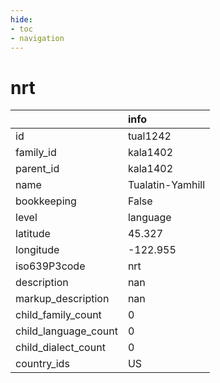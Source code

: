 ```yaml
---
hide:
- toc
- navigation
---
```

# nrt
|                      | info             |
|:---------------------|:-----------------|
| id                   | tual1242         |
| family_id            | kala1402         |
| parent_id            | kala1402         |
| name                 | Tualatin-Yamhill |
| bookkeeping          | False            |
| level                | language         |
| latitude             | 45.327           |
| longitude            | -122.955         |
| iso639P3code         | nrt              |
| description          | nan              |
| markup_description   | nan              |
| child_family_count   | 0                |
| child_language_count | 0                |
| child_dialect_count  | 0                |
| country_ids          | US               |